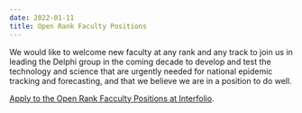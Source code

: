 ```yaml
---
date: 2022-01-11
title: Open Rank Faculty Positions
---
```


We would like to welcome new faculty at any rank and any track to join us in leading the Delphi group in the coming decade to develop and test the technology and science that are urgently needed for national epidemic tracking and forecasting, and that we believe we are in a position to do well.

[Apply to the Open Rank Facculty Positions at Interfolio](https://apply.interfolio.com/101207).
